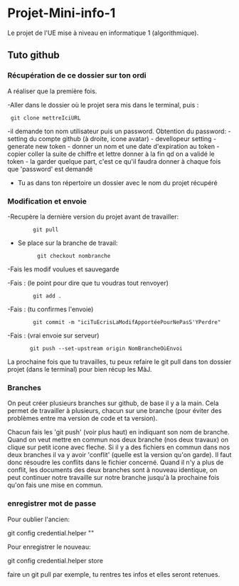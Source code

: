 # Projet-Mini-info-1
Le projet de l'UE mise à niveau en informatique 1 (algorithmique).

## Tuto github
### Récupération de ce dossier sur ton ordi

A réaliser que la première fois.

 -Aller dans le dossier où le projet sera mis dans le terminal, puis :
 
     git clone mettreIciURL
 
 -il demande ton nom utilisateur puis un password. Obtention du password:
                                                   - setting du compte github (à droite, icone avatar)
                                                    - devellopeur setting 
                                                    - generate new token
                                                    - donner un nom et une date d'expiration au token
                                                    - copier coller la suite de chiffre et lettre donner à la fin qd on a validé le token
                                                    - la garder quelque part, c'est ce qu'il faudra donner à chaque fois que 'password' est demandé
- Tu as dans ton répertoire un dossier avec le nom du projet récupéré

### Modification et envoie

-Recupère la dernière version du projet avant de travailler: 

            git pull
            
- Se place sur la branche de travail:

            git checkout nombranche
            
-Fais les modif voulues et sauvegarde

-Fais : (le point pour dire que tu voudras tout renvoyer)

            git add .               
 
-Fais : (tu confirmes l'envoie)

            git commit -m "iciTuEcrisLaModifApportéePourNePasS'YPerdre"       

-Fais : (vrai envoie sur serveur)

           git push --set-upstream origin NomBrancheOùEnvoi                       


La  prochaine fois que tu travailles, tu peux refaire le git pull dans ton dossier projet (dans le terminal) pour bien récup les MàJ.

### Branches

  On peut créer plusieurs branches sur github, de base il y a la main. Cela permet de travailler à plusieurs, chacun sur une branche (pour éviter des   problèmes entre ma version de code et ta version).

Chacun fais les 'git push' (voir plus haut) en indiquant son nom de branche.
Quand on veut mettre en commun nos deux branche (nos deux travaux) on clique sur petit icone avec fleche.
Si il y a des fichiers en commun dans nos deux branches il va y avoir 'conflit' (quelle est la version qu'on garde). Il faut donc résoudre les conflits dans le fichier concerné.
Quand il n'y a plus de conflit, les documents des deux branches sont à nouveau identique, on peut continuer notre travaille sur notre branche jusqu'à la prochaine fois qu'on fais une mise en commun.

### enregistrer mot de passe

Pour oublier l'ancien: 

  git config credential.helper ""

Pour enregistrer le nouveau:

  git config credential.helper store

faire un git pull par exemple, tu rentres tes infos et elles seront retenues.
